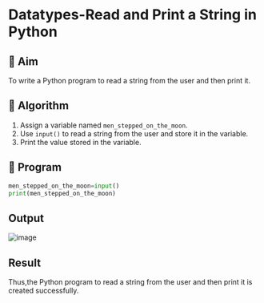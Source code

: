 # Datatypes-Read and Print a String in Python

## 🎯 Aim
To write a Python program to read a string from the user and then print it.

## 🧠 Algorithm
1. Assign a variable named `men_stepped_on_the_moon`.
2. Use `input()` to read a string from the user and store it in the variable.
3. Print the value stored in the variable.

## 🧾 Program
```python
men_stepped_on_the_moon=input()
print(men_stepped_on_the_moon)
```

## Output

![image](https://github.com/user-attachments/assets/e6fbc856-ef0a-411a-85c8-39ba8bbc6650)

## Result
Thus,the Python program to read a string from the user and then print it is created successfully.
